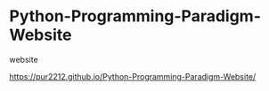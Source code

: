 # Python-Programming-Paradigm-Website
website

https://pur2212.github.io/Python-Programming-Paradigm-Website/
